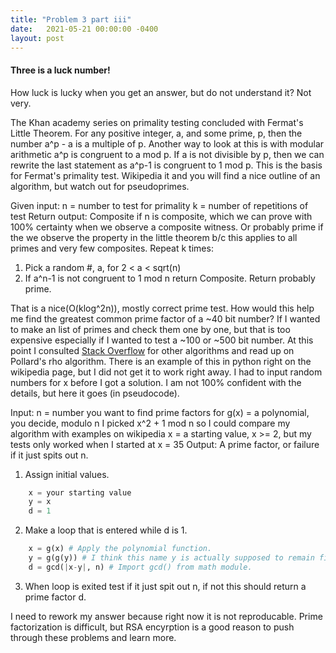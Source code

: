 ```yaml
---
title: "Problem 3 part iii"
date:   2021-05-21 00:00:00 -0400
layout: post
---
```

#### Three is a luck number!
How luck is lucky when you get an answer, but do not understand it? Not very.

The Khan academy series on primality testing concluded with Fermat's Little Theorem. For any positive integer, a, and some prime, p, then the number a^p - a is a multiple of p. Another way to look at this is with modular arithmetic a^p is congruent to a mod p. If a is not divisible by p, then we can rewrite the last statement as a^p-1 is congruent to 1 mod p. This is the basis for Fermat's primality test. Wikipedia it and you will find a nice outline of an algorithm, but watch out for pseudoprimes.

Given input: n = number to test for primality
    k = number of repetitions of test
Return output: Composite if n is composite, which we can prove with 100% certainty when we observe a composite witness. Or probably prime if the we observe the property in the little theorem b/c this applies to all primes and very few composites.
Repeat k times:
1. Pick a random #, a, for 2 < a < sqrt(n)
2. If a^n-1 is not congruent to 1 mod n return Composite.
Return probably prime.

That is a nice(O(klog^2n)), mostly correct prime test. How would this help me find the greatest common prime factor of a ~40 bit number? If I wanted to make an list of primes and check them one by one, but that is too expensive especially if I wanted to test a ~100 or ~500 bit number. At this point I consulted [Stack Overflow](https://stackoverflow.com/questions/1877255/problems-with-prime-numbers) for other algorithms and read up on Pollard's rho algorithm. There is an example of this in python right on the wikipedia page, but I did not get it to work right away. I had to input random numbers for x before I got a solution. I am not 100% confident with the details, but here it goes (in pseudocode).

Input: n = number you want to find prime factors for
    g(x) = a polynomial, you decide, modulo n
    I picked x^2 + 1 mod n so I could compare my algorithm with examples on wikipedia
    x = a starting value, x >= 2, but my tests only worked when I started at x = 35
Output: A prime factor, or failure if it just spits out n.
1. Assign initial values.
```python
    x = your starting value
    y = x
    d = 1
```
2. Make a loop that is entered while d is 1.
```python
    x = g(x) # Apply the polynomial function.
    y = g(g(y)) # I think this name y is actually supposed to remain fixed.
    d = gcd(|x-y|, n) # Import gcd() from math module.
```
3. When loop is exited test if it just spit out n, if not this should return a prime factor d.

I need to rework my answer because right now it is not reproducable. Prime factorization is difficult, but RSA encyrption is a good reason to push through these problems and learn more.